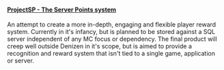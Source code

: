 #### [ProjectSP - The Server Points system](/ProjectSP/)
An attempt to create a more in-depth, engaging and flexible player reward system.
Currently in it's infancy, but is planned to be stored against a SQL server independent of any MC focus or dependency. 
The final product will creep well outside Denizen in it's scope, but is aimed to provide a recognition and reward system that isn't tied to a single game, application or server. 
